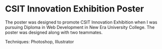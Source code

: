 # CSIT Innovation Exhibition Poster

The poster was designed to promote CSIT Innovation Exhibition when I was pursuing Diploma in Web Development in New Era University College. The poster was designed along with two teammates.

Techniques: Photoshop, Illustrator
 
